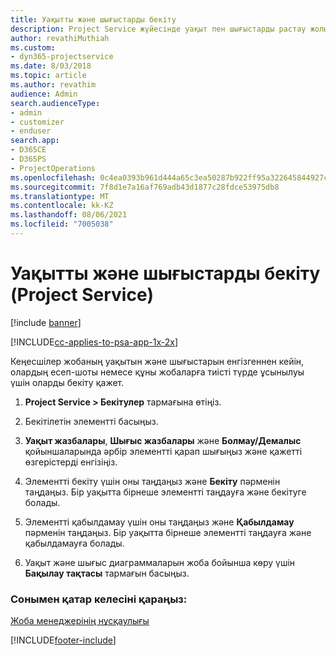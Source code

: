 ```yaml
---
title: Уақытты және шығыстарды бекіту
description: Project Service жүйесінде уақыт пен шығыстарды растау жолы
author: revathiMuthiah
ms.custom:
- dyn365-projectservice
ms.date: 8/03/2018
ms.topic: article
ms.author: revathim
audience: Admin
search.audienceType:
- admin
- customizer
- enduser
search.app:
- D365CE
- D365PS
- ProjectOperations
ms.openlocfilehash: 0c4ea0393b961d444a65c3ea50287b922ff95a322645844927ce9379fdb7e6b1
ms.sourcegitcommit: 7f8d1e7a16af769adb43d1877c28fdce53975db8
ms.translationtype: MT
ms.contentlocale: kk-KZ
ms.lasthandoff: 08/06/2021
ms.locfileid: "7005038"
---
```

# <a name="approve-time-and-expenses-project-service"></a>Уақытты және шығыстарды бекіту (Project Service)

[!include [banner](../includes/psa-now-project-operations.md)]

[!INCLUDE[cc-applies-to-psa-app-1x-2x](../includes/cc-applies-to-psa-app-1x-2x.md)]

Кеңесшілер жобаның уақытын және шығыстарын енгізгеннен кейін, олардың есеп-шоты немесе құны жобаларға тиісті түрде ұсынылуы үшін оларды бекіту қажет.  
  
1.  **Project Service > Бекітулер** тармағына өтіңіз.  
  
2.  Бекітілетін элементті басыңыз.  
  
3.  **Уақыт жазбалары**, **Шығыс жазбалары** және **Болмау/Демалыс** қойыншаларында әрбір элементті қарап шығыңыз және қажетті өзгерістерді енгізіңіз.  
  
4.  Элементті бекіту үшін оны таңдаңыз және **Бекіту** пәрменін таңдаңыз. Бір уақытта бірнеше элементті таңдауға және бекітуге болады.  
  
5.  Элементті қабылдамау үшін оны таңдаңыз және **Қабылдамау** пәрменін таңдаңыз. Бір уақытта бірнеше элементті таңдауға және қабылдамауға болады.  
  
6.  Уақыт және шығыс диаграммаларын жоба бойынша көру үшін **Бақылау тақтасы** тармағын басыңыз.  
  
### <a name="see-also"></a>Сонымен қатар келесіні қараңыз:  
 [Жоба менеджерінің нұсқаулығы](../psa/project-manager-guide.md)


[!INCLUDE[footer-include](../includes/footer-banner.md)]